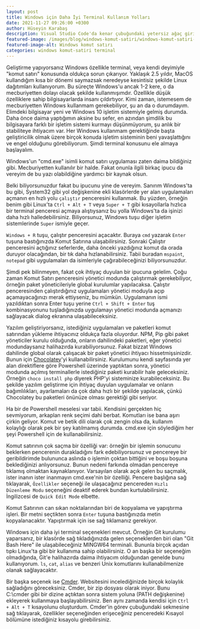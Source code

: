 ```yaml
---
layout: post
title: Windows için Daha İyi Terminal Kullanım Yolları
date: 2021-11-27 09:26:00 +0300
author: Hüseyin Karabaş
description: Visual Studio Code'da kenar çubuğundaki yetersiz ağaç girintilemesini arttırmak 
featured-image: /images/blog/windows-komut-satiri/windows-komut-satiri-cover.png
featured-image-alt: Windows komut satırı
categories: windows komut-satiri terminal
---
```


Geliştirme yapıyorsanız Windows özellikle terminal, veya kendi deyimiyle "komut satırı" konusunda oldukça sorun çıkarıyor. Yaklaşık 2.5 yıldır, MacOS kullandığım kısa bir dönemi saymazsak neredeyse kesintisiz şekilde Linux dağıtımları kullanıyorum. Bu süreçte Windows'u ancak 1-2 kere, o da mecburiyetten dolayı olacak şekilde kullanmışımdır. Özellikle düşük özelliklere sahip bilgisayarlarda insanı çıldırtıyor. Kimi zaman, istemesem de mecburiyetten Windows kullanmam gerekebiliyor, şu an da o durumdayım. Elimdeki bilgisayar yeni ve Windows 10 işletim sistemiyle gelmiş durumda. Daha önce daima yaptığımın aksine bu sefer, en azından şimdilik bu bilgisayara farklı bir işletim sistemi kurmayı düşünmüyorum, şu anlık bir stabiliteye ihtiyacım var. Her Windows kullanmam gerektiğinde başta geliştiricilik olmak üzere birçok konuda işletim sisteminin beni yavaşlattığını ve engel olduğunu görebiliyorum. Şimdi terminal konusunu ele almaya başlayalım.

Windows'un "cmd.exe" isimli komut satırı uygulaması zaten daima bildiğiniz gibi. Mecburiyetten kullanılır bir halde. Fakat onunla ilgili birkaç ipucu da vereyim de bu yazı olabildiğine yardımcı bir kaynak olsun.

Belki biliyorsunuzdur fakat bu ipucunu yine de vereyim. Sanırım Windows'ta bu gibi, System32 gibi yol değişkenine ekli klasörlerde yer alan uygulamaları açmanın en hızlı yolu ``çalıştır`` penceresini kullanmak. Bu yüzden, örneğin benim gibi Linux'ta ``Ctrl + Alt + T`` veya ``Super + T`` gibi kısayollarla hızlıca bir terminal penceresi açmaya alıştıysanız bu yolla Windows'ta da işinizi daha hızlı halledebilirsiniz. Biliyorsunuz, Windows tuşu diğer işletim sistemlerinde ``Super`` ismiyle geçer.

``Windows + R`` tuşu, çalıştır penceresini açacaktır. Buraya ``cmd`` yazarak ``Enter`` tuşuna bastığınızda Komut Satırına ulaşabilirsiniz. Sonraki Çalıştır penceresini açtığınız seferlerde, daha önceki yazdığınız komut da orada duruyor olacağından, bir tık daha hızlanabilirsiniz. Tabii buradan ``mspaint``, ``notepad`` gibi uygulamaları da isimleriyle çağırabileceğinizi biliyorsunuzdur.

Şimdi pek bilinmeyen, fakat çok ihtiyaç duyulan bir ipucuna gelelim. Çoğu zaman Komut Satırı penceresini yönetici modunda çalıştırmak gerekebiliyor, örneğin paket yöneticileriyle global kurulumlar yapılacaksa. Çalıştır penceresinden çalıştırdığınız uygulamaları yönetici moduyla açıp açamayacağınızı merak ettiyseniz, bu mümkün. Uygulamanın ismi yazıldıktan sonra Enter tuşu yerine ``Ctrl + Shift + Enter`` tuş kombinasyonunu tuşladığınızda uygulamayı yönetici modunda açmanızı sağlayacak dialog ekranına ulaşabileceksiniz.

Yazılım geliştiriyorsanız, istediğiniz uygulamaları ve paketleri komut satırından yükleme ihtiyacınız oldukça fazla oluyordur. NPM, Pip gibi paket yöneticiler kurulu olduğunda, onların dahilindeki paketleri, eğer yönetici modundaysanız halihazırda kurabiliyorsunuz. Fakat bizzat Windows dahilinde global olarak çalışacak bir paket yönetici ihtiyacı hissetmişsinizdir. Bunun için [Chocolatey]([https://chocolatey.org/install](https://chocolatey.org/install))'yi kullanabilirsiniz. Kurulumunu kendi sayfasında yer alan direktiflere göre Powershell üzerinde yaptıktan sonra, yönetici modunda açılmış terminallerle istediğiniz paketi kurabilir hale geleceksiniz. Örneğin ``choco install php`` diyerek PHP'yi sisteminize kurabileceksiniz. Bu şekilde yazılım geliştirme için ihtiyaç duyulan uygulamalar ve onların bağımlılıkları, ayarlamaları da çok daha hızlı bir şekilde yapılacak, çünkü Chocolatey bu paketleri önünüze olması gerektiği gibi seriyor.

Ha bir de Powershell meselesi var tabii. Kendisini gerçekten hiç sevmiyorum, arkaplan renk seçimi dahi berbat. Komutları ise bana aşırı çirkin geliyor. Komut ve betik dili olarak çok zengin olsa da, kullanım kolaylığı olarak pek bir şey katılmamış durumda. cmd.exe için söylediğim her şeyi Powershell için de kullanabilirsiniz.

Komut satırının çok saçma bir özelliği var: örneğin bir işlemin sonucunu beklerken pencerenin durakladığını fark edebiliyorsunuz ve pencereye bir geribildirimde bulununca aslında o işlemin çoktan bittiğini ve boşu boşuna beklediğinizi anlıyorsunuz. Bunun nedeni farkında olmadan pencereye tıklamış olmaktan kaynaklanıyor. Varsayılan olarak açık gelen bu saçmalık, ister inanın ister inanmayın cmd.exe'nin bir özelliği. Pencere başlığına sağ tıklayarak, ``Özellikler`` seçeneği ile ulaşacağınız pencereden ``Hızlı Düzenleme Modu`` seçeneğini deaktif ederek bundan kurtulabilirsiniz. İngilizcesi de ``Quick Edit Mode`` elbette.

Komut Satırının can sıkan noktalarından biri de kopyalama ve yapıştırma işleri. Bir metni seçtikten sonra ``Enter`` tuşuna bastığınızda metin kopyalanacaktır. Yapıştırmak için ise sağ tıklamanız gerekiyor.

Windows için daha iyi terminal seçenekleri mevcut. Örneğin Git kurulumu yaparsanız, bir klasörde sağ tıkladığınızda gelen seçeneklerden biri olan "Git Bash Here" ile ulaşabileceğiniz MINGW64 terminali. Bununla birçok açıdan tıpkı Linux'ta gibi bir kullanıma sahip olabilirsiniz. O an başka bir seçeneğim olmadığında, Git'e halihazırda daima ihtiyacım olduğundan genelde bunu kullanıyorum. ``ls``, ``cat``, ``alias`` ve benzeri Unix komutlarını kullanabilmenize olanak sağlayacaktır.

Bir başka seçenek ise [Cmder]([https://cmder.net/](https://cmder.net/)). Websitesini incelediğinizde birçok kolaylık sağladığını göreceksiniz. Cmder, bir zip dosyası olarak iniyor. Bunu C:\\cmder gibi bir dizine açtıktan sonra sistem yoluna (PATH değişkenine) ekleyerek kullanmaya başlayabilirsiniz. Ben aynı zamanda kendisi için ``Ctrl + Alt + T`` kısayolunu oluşturdum. Cmder'in görev çubuğundaki sekmesine sağ tıklayarak, özellikler seçeneğinden erişeceğiniz penceredeki Kısayol bölümüne istediğiniz kısayolu girebilirsiniz.